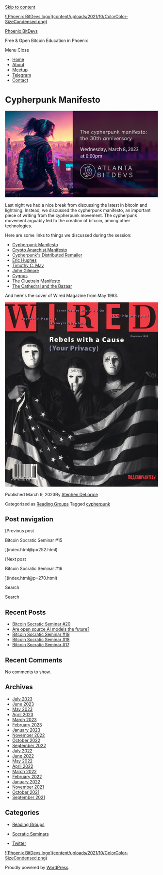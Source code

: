 [Skip to content](index.html@p=264.html#content)

[![Phoenix BitDevs logo](content/uploads/2021/10/ColorColor-
SizeCondensed.png)](index.html)

[Phoenix BitDevs](index.html)

Free & Open Bitcoin Education in Phoenix

Menu  Close

  * [Home](index.html)
  * [About](index.html@p=6.html)
  * [Meetup](https://www.meetup.com/azbitcoin)
  * [Telegram](index.html@p=62.html)
  * [Contact](index.html@p=7.html)

# Cypherpunk Manifesto

![](content/uploads/2023/03/ATLBitDevs_2023-03-08_cypherpunk-1568x882.jpg)

Last night we had a nice break from discussing the latest in bitcoin and
lightning. Instead, we discussed the cypherpunk manifesto, an important piece
of writing from the cypherpunk movement. The cypherpunk movement arguably led
to the creation of bitcoin, among other technologies.

Here are some links to things we discussed during the session:

  * [Cypherpunk Manifesto](https://www.activism.net/cypherpunk/manifesto.html)
  * [Crypto Anarchist Manifesto](https://www.activism.net/cypherpunk/crypto-anarchy.html)
  * [Cypherpunk's Distributed Remailer](https://cypherpunks.venona.com/date/1997/02/msg02037.html)
  * [Eric Hughes](https://en.wikipedia.org/wiki/Eric_Hughes_\(cypherpunk\))
  * [Timothy C. May](https://en.wikipedia.org/wiki/Timothy_C._May)
  * [John Gilmore](https://en.wikipedia.org/wiki/John_Gilmore_\(activist\))
  * [Cygnus](https://en.wikipedia.org/wiki/Cygnus_Solutions)
  * [The Cluetrain Manifesto](https://www.cluetrain.com/)
  * [The Cathedral and the Bazaar](https://en.wikipedia.org/wiki/The_Cathedral_and_the_Bazaar)

And here's the cover of Wired Magazine from May 1993.

![](content/uploads/2023/03/image.png)

Published March 9, 2023By [Stephen DeLorme](author/stephen/index.html)

Categorized as [Reading Groups](category/reading-groups/index.html) Tagged
[cypherpunk](tag/cypherpunk/index.html)

## Post navigation

[Previous post

Bitcoin Socratic Seminar #15

](index.html@p=252.html)

[Next post

Bitcoin Socratic Seminar #16

](index.html@p=270.html)

Search

Search

## Recent Posts

  * [Bitcoin Socratic Seminar #20](index.html@p=316.html)
  * [Are open source AI models the future?](index.html@p=308.html)
  * [Bitcoin Socratic Seminar #19](index.html@p=300.html)
  * [Bitcoin Socratic Seminar #18](index.html@p=293.html)
  * [Bitcoin Socratic Seminar #17](index.html@p=284.html)

## Recent Comments

No comments to show.

## Archives

  * [July 2023](2023/07/index.html)
  * [June 2023](2023/06/index.html)
  * [May 2023](2023/05/index.html)
  * [April 2023](2023/04/index.html)
  * [March 2023](2023/03/index.html)
  * [February 2023](2023/02/index.html)
  * [January 2023](2023/01/index.html)
  * [November 2022](2022/11/index.html)
  * [October 2022](2022/10/index.html)
  * [September 2022](2022/09/index.html)
  * [July 2022](2022/07/index.html)
  * [June 2022](2022/06/index.html)
  * [May 2022](2022/05/index.html)
  * [April 2022](2022/04/index.html)
  * [March 2022](2022/03/index.html)
  * [February 2022](2022/02/index.html)
  * [January 2022](2022/01/index.html)
  * [November 2021](2021/11/index.html)
  * [October 2021](2021/10/index.html)
  * [September 2021](2021/09/index.html)

## Categories

  * [Reading Groups](category/reading-groups/index.html)
  * [Socratic Seminars](category/socratic-seminars/index.html)

  * [Twitter](https://twitter.com/Phoenixbitdevs)

[![Phoenix BitDevs logo](content/uploads/2021/10/ColorColor-
SizeCondensed.png)](index.html)

Proudly powered by [WordPress](https://wordpress.org/).

